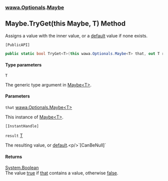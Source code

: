 ### [wawa.Optionals](wawa.Optionals.md 'wawa.Optionals').[Maybe](Maybe.md 'wawa.Optionals.Maybe')

## Maybe.TryGet<T>(this Maybe<T>, T) Method

Assigns a value with the inner value, or a [default](https://docs.microsoft.com/en-us/dotnet/csharp/language-reference/keywords/default 'https://docs.microsoft.com/en-us/dotnet/csharp/language-reference/keywords/default') value if none exists.<p/>`[PublicAPI]`

```csharp
public static bool TryGet<T>(this wawa.Optionals.Maybe<T> that, out T result);
```
#### Type parameters

<a name='wawa.Optionals.Maybe.TryGet_T_(thiswawa.Optionals.Maybe_T_,T).T'></a>

`T`

The generic type argument in [Maybe&lt;T&gt;](Maybe{T}.md 'wawa.Optionals.Maybe<T>').
#### Parameters

<a name='wawa.Optionals.Maybe.TryGet_T_(thiswawa.Optionals.Maybe_T_,T).that'></a>

`that` [wawa.Optionals.Maybe&lt;](Maybe{T}.md 'wawa.Optionals.Maybe<T>')[T](Maybe.TryGet{T}(Maybe{T},T&).md#wawa.Optionals.Maybe.TryGet_T_(thiswawa.Optionals.Maybe_T_,T).T 'wawa.Optionals.Maybe.TryGet<T>(this wawa.Optionals.Maybe<T>, T).T')[&gt;](Maybe{T}.md 'wawa.Optionals.Maybe<T>')

This instance of [Maybe&lt;T&gt;](Maybe{T}.md 'wawa.Optionals.Maybe<T>').<p/>`[InstantHandle]`

<a name='wawa.Optionals.Maybe.TryGet_T_(thiswawa.Optionals.Maybe_T_,T).result'></a>

`result` [T](Maybe.TryGet{T}(Maybe{T},T&).md#wawa.Optionals.Maybe.TryGet_T_(thiswawa.Optionals.Maybe_T_,T).T 'wawa.Optionals.Maybe.TryGet<T>(this wawa.Optionals.Maybe<T>, T).T')

The resulting value, or [default](https://docs.microsoft.com/en-us/dotnet/csharp/language-reference/keywords/default 'https://docs.microsoft.com/en-us/dotnet/csharp/language-reference/keywords/default').<p/>`[CanBeNull]`

#### Returns
[System.Boolean](https://docs.microsoft.com/en-us/dotnet/api/System.Boolean 'System.Boolean')  
The value [true](https://docs.microsoft.com/en-us/dotnet/csharp/language-reference/builtin-types/bool 'https://docs.microsoft.com/en-us/dotnet/csharp/language-reference/builtin-types/bool') if [that](Maybe.TryGet{T}(Maybe{T},T&).md#wawa.Optionals.Maybe.TryGet_T_(thiswawa.Optionals.Maybe_T_,T).that 'wawa.Optionals.Maybe.TryGet<T>(this wawa.Optionals.Maybe<T>, T).that') contains a value, otherwise [false](https://docs.microsoft.com/en-us/dotnet/csharp/language-reference/builtin-types/bool 'https://docs.microsoft.com/en-us/dotnet/csharp/language-reference/builtin-types/bool').